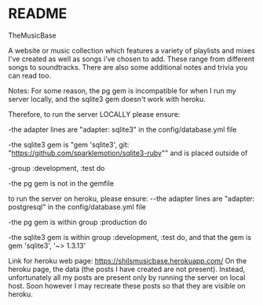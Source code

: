 # README
TheMusicBase

A website or music collection which features a variety of playlists and mixes I've created as well as songs i've chosen to add.
These range from different songs to soundtracks.
There are also some additional notes and trivia you can read too.


Notes: For some reason, the pg gem is incompatible for when I run my server locally, and the sqlite3 gem doesn't work with heroku.

Therefore, to run the server LOCALLY please ensure:

-the adapter lines are "adapter: sqlite3" in the config/database.yml file

-the sqlite3 gem is "gem 'sqlite3', git: "https://github.com/sparklemotion/sqlite3-ruby"" and is placed outside of

-group :development, :test do

-the pg gem is not in the gemfile



to run the server on heroku, please ensure:
--the adapter lines are "adapter: postgresql" in the config/database.yml file

-the pg gem is within group :production do

-the sqlite3 gem is within group :development, :test do, and that the gem is gem 'sqlite3', '~> 1.3.13'


Link for heroku web page: 
https://shilsmusicbase.herokuapp.com/
On the heroku page, the data (the posts I have created are not present). 
Instead, unfortunately all my posts are present only by running the server on local host. Soon however I may recreate these posts so that they are visible on heroku.
